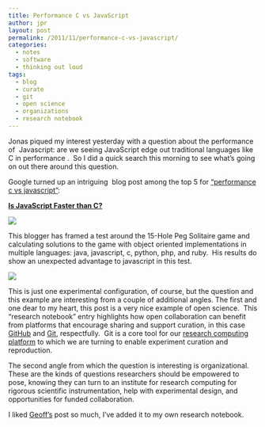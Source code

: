 ```yaml
---
title: Performance C vs JavaScript
author: jpr
layout: post
permalink: /2011/11/performance-c-vs-javascript/
categories:
  - notes
  - software
  - thinking out loud
tags:
  - blog
  - curate
  - git
  - open science
  - organizations
  - research notebook
---
```

Jonas piqued my interest yesterday with a question about the performance of  Javascript: are we seeing JavaScript edge out traditional languages like C in performance .  So I did a quick search this morning to see what&#8217;s going on out there around this question.

Google turned up an intriguing  blog post among the top 5 for [&#8220;performance c vs javascript&#8221;][1]:

**[Is JavaScript Faster than C?][2]**

![][3]

<!--more-->This blogger has framed a test around the 15-Hole Peg Solitaire game and calculating solutions to the game with object oriented implementations in multiple languages: java, javascript, c, python, php, and ruby.  His results do show an unexpected advantage to javascript in this test.

![][4]

This is just one experimental configuration, of course, but the question and this example are interesting from a couple of additional angles. The first and one dear to my heart, this post is a very nice example of open science.  This &#8220;research notebook&#8221; entry highlights how open collaboration can benefit from platforms that encourage sharing and support curation, in this case [GitHub][5] and [Git][6], respectfully.  Git is a core tool for our [research computing platform][7] to which we are turning to enable experiment curation and reproduction.

The second angle from which the question is interesting is organizational. These are the kinds of questions researchers should be empowered to pose, knowing they can turn to an institute for research computing for rigorous scientific instrumentation, help with experimental design, and opportunities for funded collaboration.

I liked [Geoff&#8217;s][8] post so much, I&#8217;ve added it to my own research notebook.

 [1]: http://www.google.com/search?q=peformance+c+vs+javascrip
 [2]: http://onlinevillage.blogspot.com/2011/03/is-javascript-is-faster-than-c.html
 [3]: http://1.bp.blogspot.com/-A9X5R6EM9-U/TYCqFxmv0LI/AAAAAAAAAjU/fjasNsDkNl4/s1600/15-peg.jpg
 [4]: http://3.bp.blogspot.com/-g-9_2XIBs1g/TYCqnpZupQI/AAAAAAAAAjc/yTPr65YEfGA/s320/results.png
 [5]: https://github.com/
 [6]: http://git-scm.com/
 [7]: https://dev.uabgrid.uab.edu
 [8]: http://www.linkedin.com/pub/geoff-flarity/a/536/43a